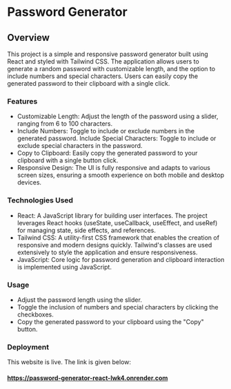# Password Generator
## Overview
This project is a simple and responsive password generator built using React and styled with Tailwind CSS. The application allows users to generate a random password with customizable length, and the option to include numbers and special characters. Users can easily copy the generated password to their clipboard with a single click.

### Features
* Customizable Length: Adjust the length of the password using a slider, ranging from 6 to 100 characters.
* Include Numbers: Toggle to include or exclude numbers in the generated password.
Include Special Characters: Toggle to include or exclude special characters in the password.
* Copy to Clipboard: Easily copy the generated password to your clipboard with a single button click.
* Responsive Design: The UI is fully responsive and adapts to various screen sizes, ensuring a smooth experience on both mobile and desktop devices.

### Technologies Used
* React: A JavaScript library for building user interfaces. The project leverages React hooks (useState, useCallback, useEffect, and useRef) for managing state, side effects, and references.
* Tailwind CSS: A utility-first CSS framework that enables the creation of responsive and modern designs quickly. Tailwind's classes are used extensively to style the application and ensure responsiveness.
* JavaScript: Core logic for password generation and clipboard interaction is implemented using JavaScript.

### Usage
* Adjust the password length using the slider.
* Toggle the inclusion of numbers and special characters by clicking the checkboxes.
* Copy the generated password to your clipboard using the "Copy" button.


### Deployment
This website is live. The link is given below:
#### https://password-generator-react-lwk4.onrender.com